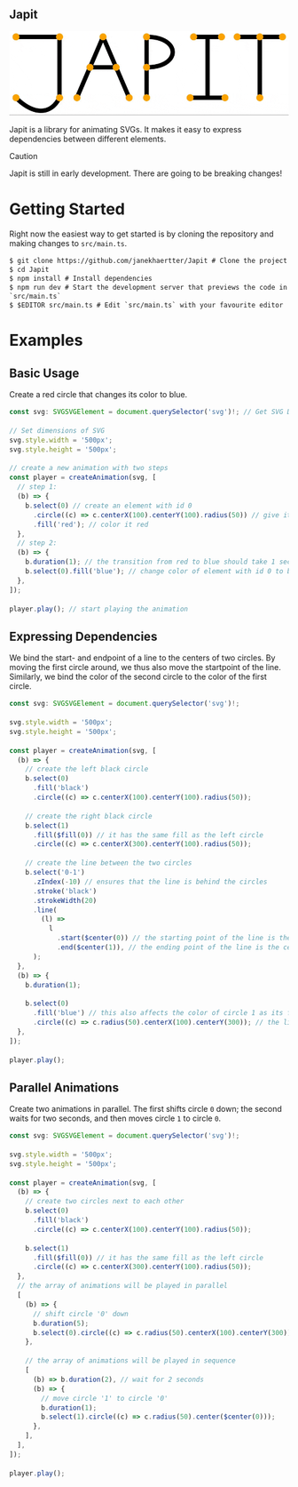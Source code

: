 Japit
-----

<p align="center">
  <img src="assets/japit.gif" alt="Animated Japit Logo">
</p>

Japit is a library for animating SVGs. It makes it easy to express dependencies between different elements.

> [!CAUTION]
> Japit is still in early development. There are going to be breaking changes!

# Getting Started
Right now the easiest way to get started is by cloning the repository and making changes to `src/main.ts`.

```console
$ git clone https://github.com/janekhaertter/Japit # Clone the project
$ cd Japit
$ npm install # Install dependencies
$ npm run dev # Start the development server that previews the code in `src/main.ts`
$ $EDITOR src/main.ts # Edit `src/main.ts` with your favourite editor
```

# Examples

## Basic Usage
Create a red circle that changes its color to blue.

```TypeScript
const svg: SVGSVGElement = document.querySelector('svg')!; // Get SVG DOM element

// Set dimensions of SVG
svg.style.width = '500px';
svg.style.height = '500px';

// create a new animation with two steps
const player = createAnimation(svg, [
  // step 1:
  (b) => {
    b.select(0) // create an element with id 0
      .circle((c) => c.centerX(100).centerY(100).radius(50)) // give it the shape circle and specify its position and radius
      .fill('red'); // color it red
  },
  // step 2:
  (b) => {
    b.duration(1); // the transition from red to blue should take 1 second
    b.select(0).fill('blue'); // change color of element with id 0 to blue
  },
]);

player.play(); // start playing the animation

```

## Expressing Dependencies
We bind the start- and endpoint of a line to the centers of two circles. By moving the first circle around, we thus also move the startpoint of the line. Similarly, we bind the color of the second circle to the color of the first circle.

```TypeScript
const svg: SVGSVGElement = document.querySelector('svg')!;

svg.style.width = '500px';
svg.style.height = '500px';

const player = createAnimation(svg, [
  (b) => {
    // create the left black circle
    b.select(0)
      .fill('black')
      .circle((c) => c.centerX(100).centerY(100).radius(50));

    // create the right black circle
    b.select(1)
      .fill($fill(0)) // it has the same fill as the left circle
      .circle((c) => c.centerX(300).centerY(100).radius(50));

    // create the line between the two circles
    b.select('0-1')
      .zIndex(-10) // ensures that the line is behind the circles
      .stroke('black')
      .strokeWidth(20)
      .line(
        (l) =>
          l
            .start($center(0)) // the starting point of the line is the center of the left circle
            .end($center(1)), // the ending point of the line is the center of the right circle
      );
  },
  (b) => {
    b.duration(1);

    b.select(0)
      .fill('blue') // this also affects the color of circle 1 as its fill is equal to the fill of circle 0
      .circle((c) => c.radius(50).centerX(100).centerY(300)); // the line '0-1' follows the center of the circle
  },
]);

player.play();
```

## Parallel Animations
Create two animations in parallel. The first shifts circle `0` down; the second waits for two seconds, and then moves circle `1` to circle `0`.

```TypeScript
const svg: SVGSVGElement = document.querySelector('svg')!;

svg.style.width = '500px';
svg.style.height = '500px';

const player = createAnimation(svg, [
  (b) => {
    // create two circles next to each other
    b.select(0)
      .fill('black')
      .circle((c) => c.centerX(100).centerY(100).radius(50));

    b.select(1)
      .fill($fill(0)) // it has the same fill as the left circle
      .circle((c) => c.centerX(300).centerY(100).radius(50));
  },
  // the array of animations will be played in parallel
  [
    (b) => {
      // shift circle '0' down
      b.duration(5);
      b.select(0).circle((c) => c.radius(50).centerX(100).centerY(300));
    },

    // the array of animations will be played in sequence
    [
      (b) => b.duration(2), // wait for 2 seconds
      (b) => {
        // move circle '1' to circle '0'
        b.duration(1);
        b.select(1).circle((c) => c.radius(50).center($center(0)));
      },
    ],
  ],
]);

player.play();
```
